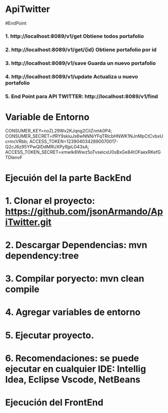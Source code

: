 # ApiTwitter
#EndPoint 
### 1. http://localhost:8089/v1/get Obtiene todos portafolio
### 2. http://localhost:8089/v1/get/{id} Obtiene portafolio por id
### 3. http://localhost:8089/v1/save Guarda un nuevo portafolio
### 4. http://localhost:8089/v1/update Actualiza u nuevo portafolio
### 5. End Point para API TWITTER: http://localhost:8089/v1/find

# Variable de Entorno
CONSUMER_KEY=noZL29Wx2KJqng2CIiZnmk0P4;
CONSUMER_SECRET=lfRY9skiuJs6wNNNiYFqTRlcbHNWK1NJnMpCtCvbxUcrmcVRbb;
ACCESS_TOKEN=1239040342890070017-Q2cJ6z95YPwQlDdMRUXPy9jpLG43sA;
ACCESS_TOKEN_SECRET=xmwlk8Wwz5oTvseicxU0sBxGe84tOFaexRKefGTDlenvF

# Ejecuión del la parte BackEnd
# 1. Clonar el proyecto: https://github.com/jsonArmando/ApiTwitter.git
# 2. Descargar Dependencias: mvn dependency:tree
# 3. Compilar poryecto: mvn clean compile
# 4. Agregar variables de entorno
# 5. Ejecutar proyecto.
# 6. Recomendaciones: se puede ejecutar en cualquier IDE: Intellig Idea, Eclipse Vscode, NetBeans

# Ejecución del FrontEnd




